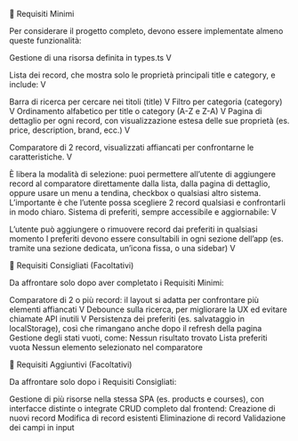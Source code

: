 🥉 Requisiti Minimi

Per considerare il progetto completo, devono essere implementate almeno queste funzionalità:

Gestione di una risorsa definita in types.ts  V

Lista dei record, che mostra solo le proprietà principali title e category, e include: V

Barra di ricerca per cercare nei titoli (title) V
Filtro per categoria (category) V
Ordinamento alfabetico per title o category (A-Z e Z-A) V
Pagina di dettaglio per ogni record, con visualizzazione estesa delle sue proprietà (es. price, description, brand, ecc.) V

Comparatore di 2 record, visualizzati affiancati per confrontarne le caratteristiche.   V

È libera la modalità di selezione: puoi permettere all’utente di aggiungere record al comparatore direttamente dalla lista, dalla pagina di dettaglio, oppure usare un menu a tendina, checkbox o qualsiasi altro sistema.
L’importante è che l’utente possa scegliere 2 record qualsiasi e confrontarli in modo chiaro.
Sistema di preferiti, sempre accessibile e aggiornabile: V

L’utente può aggiungere o rimuovere record dai preferiti in qualsiasi momento
I preferiti devono essere consultabili in ogni sezione dell’app (es. tramite una sezione dedicata, un’icona fissa, o una sidebar) V

🥈 Requisiti Consigliati (Facoltativi)

Da affrontare solo dopo aver completato i Requisiti Minimi:

Comparatore di 2 o più record: il layout si adatta per confrontare più elementi affiancati V
Debounce sulla ricerca, per migliorare la UX ed evitare chiamate API inutili  V
Persistenza dei preferiti (es. salvataggio in localStorage), così che rimangano anche dopo il refresh della pagina
Gestione degli stati vuoti, come:
Nessun risultato trovato
Lista preferiti vuota
Nessun elemento selezionato nel comparatore

🥇 Requisiti Aggiuntivi (Facoltativi)

Da affrontare solo dopo i Requisiti Consigliati:

Gestione di più risorse nella stessa SPA (es. products e courses), con interfacce distinte o integrate
CRUD completo dal frontend:
Creazione di nuovi record
Modifica di record esistenti
Eliminazione di record
Validazione dei campi in input

